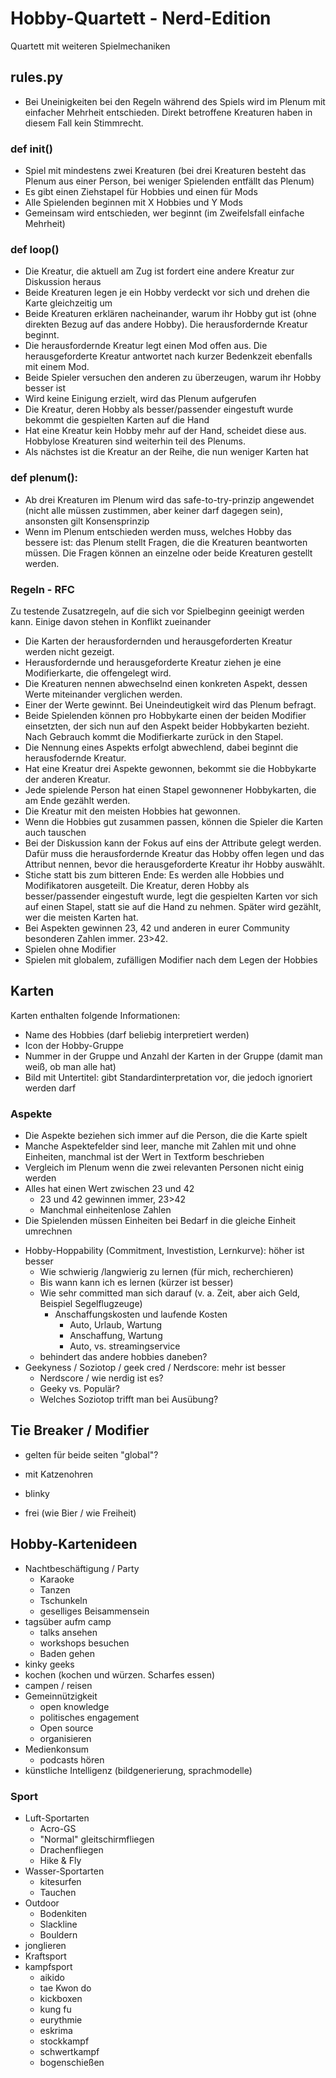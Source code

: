 # Hobby-Quartett - Nerd-Edition

Quartett mit weiteren Spielmechaniken

## rules.py

- Bei Uneinigkeiten bei den Regeln während des Spiels wird im Plenum mit einfacher Mehrheit entschieden. Direkt betroffene Kreaturen haben in diesem Fall kein Stimmrecht.

### def init()

- Spiel mit mindestens zwei Kreaturen (bei drei Kreaturen besteht das Plenum aus einer Person, bei weniger Spielenden entfällt das Plenum)
- Es gibt einen Ziehstapel für Hobbies und einen für Mods
- Alle Spielenden beginnen mit X Hobbies und Y Mods
- Gemeinsam wird entschieden, wer beginnt (im Zweifelsfall einfache Mehrheit)

### def loop()

- Die Kreatur, die aktuell am Zug ist fordert eine andere Kreatur zur Diskussion heraus
- Beide Kreaturen legen je ein Hobby verdeckt vor sich und drehen die Karte gleichzeitig um
- Beide Kreaturen erklären nacheinander, warum ihr Hobby gut ist (ohne direkten Bezug auf das andere Hobby). Die herausfordernde Kreatur beginnt.
- Die herausfordernde Kreatur legt einen Mod offen aus. Die herausgeforderte Kreatur antwortet nach kurzer Bedenkzeit ebenfalls mit einem Mod.
- Beide Spieler versuchen den anderen zu überzeugen, warum ihr Hobby besser ist
- Wird keine Einigung erzielt, wird das Plenum aufgerufen
- Die Kreatur, deren Hobby als besser/passender eingestuft wurde bekommt die gespielten Karten auf die Hand
- Hat eine Kreatur kein Hobby mehr auf der Hand, scheidet diese aus. Hobbylose Kreaturen sind weiterhin teil des Plenums.
- Als nächstes ist die Kreatur an der Reihe, die nun weniger Karten hat

### def plenum():

- Ab drei Kreaturen im Plenum wird das safe-to-try-prinzip angewendet (nicht alle müssen zustimmen, aber keiner darf dagegen sein), ansonsten gilt Konsensprinzip
- Wenn im Plenum entschieden werden muss, welches Hobby das bessere ist: das Plenum stellt Fragen, die die Kreaturen beantworten müssen. Die Fragen können an einzelne oder beide Kreaturen gestellt werden.

### Regeln - RFC

Zu testende Zusatzregeln, auf die sich vor Spielbeginn geeinigt werden kann. Einige davon stehen in Konflikt zueinander

- Die Karten der herausfordernden und herausgeforderten Kreatur werden nicht gezeigt.
- Herausfordernde und herausgeforderte Kreatur ziehen je eine Modifierkarte, die offengelegt wird.
- Die Kreaturen nennen abwechselnd einen konkreten Aspekt, dessen Werte miteinander verglichen werden.
- Einer der Werte gewinnt. Bei Uneindeutigkeit wird das Plenum befragt.
- Beide Spielenden können pro Hobbykarte einen der beiden Modifier einsetzten, der sich nun auf den Aspekt beider Hobbykarten bezieht. Nach Gebrauch kommt die Modifierkarte zurück in den Stapel.
- Die Nennung eines Aspekts erfolgt abwechlend, dabei beginnt die herausfodernde Kreatur.
- Hat eine Kreatur drei Aspekte gewonnen, bekommt sie die Hobbykarte der anderen Kreatur.
- Jede spielende Person hat einen Stapel gewonnener Hobbykarten, die am Ende gezählt werden.
- Die Kreatur mit den meisten Hobbies hat gewonnen.
- Wenn die Hobbies gut zusammen passen, können die Spieler die Karten auch tauschen
- Bei der Diskussion kann der Fokus auf eins der Attribute gelegt werden. Dafür muss die herausfordernde Kreatur das Hobby offen legen und das Attribut nennen, bevor die herausgeforderte Kreatur ihr Hobby auswählt.
- Stiche statt bis zum bitteren Ende: Es werden alle Hobbies und Modifikatoren ausgeteilt. Die Kreatur, deren Hobby als besser/passender eingestuft wurde, legt die gespielten Karten vor sich auf einen Stapel, statt sie auf die Hand zu nehmen. Später wird gezählt, wer die meisten Karten hat.
- Bei Aspekten gewinnen 23, 42 und anderen in eurer Community besonderen Zahlen immer. 23>42.
- Spielen ohne Modifier
- Spielen mit globalem, zufälligen Modifier nach dem Legen der Hobbies

## Karten

Karten enthalten folgende Informationen:

- Name des Hobbies (darf beliebig interpretiert werden)
- Icon der Hobby-Gruppe
- Nummer in der Gruppe und Anzahl der Karten in der Gruppe (damit man weiß, ob man alle hat)
- Bild mit Untertitel: gibt Standardinterpretation vor, die jedoch ignoriert werden darf

### Aspekte
 * Die Aspekte beziehen sich immer auf die Person, die die Karte spielt
 * Manche Aspektefelder sind leer, manche mit Zahlen mit und ohne Einheiten, manchmal ist der Wert in Textform beschrieben
 * Vergleich im Plenum wenn die zwei relevanten Personen nicht einig werden
 * Alles hat einen Wert zwischen 23 und 42
   * 23 und 42 gewinnen immer, 23>42
   * Manchmal einheitenlose Zahlen
 * Die Spielenden müssen Einheiten bei Bedarf in die gleiche Einheit umrechnen

- Hobby-Hoppability (Commitment, Investistion, Lernkurve): höher ist besser
  - Wie schwierig /langwierig zu lernen (für mich, recherchieren)
  - Bis wann kann ich es lernen (kürzer ist besser)
  - Wie sehr committed man sich darauf (v. a. Zeit, aber aich Geld, Beispiel Segelflugzeuge)
    - Anschaffungskosten und laufende Kosten
      - Auto, Urlaub, Wartung
      - Anschaffung, Wartung
      - Auto, vs. streamingservice
  - behindert das andere hobbies daneben?
- Geekyness / Soziotop / geek cred / Nerdscore: mehr ist besser
  - Nerdscore / wie nerdig ist es?
  - Geeky vs. Populär?
  - Welches Soziotop trifft man bei Ausübung?

## Tie Breaker / Modifier

- gelten für beide seiten "global"?

- mit Katzenohren
- blinky
- frei (wie Bier / wie Freiheit)

## Hobby-Kartenideen

- Nachtbeschäftigung / Party
  - Karaoke
  - Tanzen
  - Tschunkeln
  - geselliges Beisammensein
- tagsüber aufm camp
  - talks ansehen
  - workshops besuchen
  - Baden gehen
- kinky geeks
- kochen (kochen und würzen. Scharfes essen)
- campen / reisen
- Gemeinnützigkeit
  - open knowledge
  - politisches engagement
  - Open source
  - organisieren
- Medienkonsum
  - podcasts hören
- künstliche Intelligenz (bildgenerierung, sprachmodelle)

### Sport

 - Luft-Sportarten
   - Acro-GS
   - "Normal" gleitschirmfliegen
   - Drachenfliegen
   - Hike & Fly
 - Wasser-Sportarten
   - kitesurfen
   - Tauchen
 - Outdoor
   - Bodenkiten
   - Slackline
   - Bouldern
 - jonglieren
 - Kraftsport
 - kampfsport
   - aikido
   - tae Kwon do
   - kickboxen
   - kung fu
   - eurythmie
   - eskrima
   - stockkampf
   - schwertkampf
   - bogenschießen
